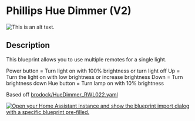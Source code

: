 # Phillips Hue Dimmer (V2)

![This is an alt text.](https://www.zigbee2mqtt.io/images/devices/929002398602.jpg "This is a sample image.")

## Description


This blueprint allows you to use multiple remotes for a single light.

Power button = Turn light on with 100% brightness or turn light off
Up = Turn the light on with low brightness or increase brightness
Down = Turn brightness down
Hue button = Turn lamp on with 10% brightness


Based off [brodock/HueDimmer_RWL022.yaml](https://gist.github.com/brodock/0c85f4882b885d4d5499cd88d155c38c#file-huedimmer_rwl022-yaml)

[![Open your Home Assistant instance and show the blueprint import dialog with a specific blueprint pre-filled.](https://my.home-assistant.io/badges/blueprint_import.svg)](https://my.home-assistant.io/redirect/blueprint_import/?blueprint_url=https%3A%2F%2Fgithub.com%2Fsegadora%2Fhome-assistant-blueprints%2Fblob%2Fmaster%2FRWL022%2FHueDimmer.yaml)
